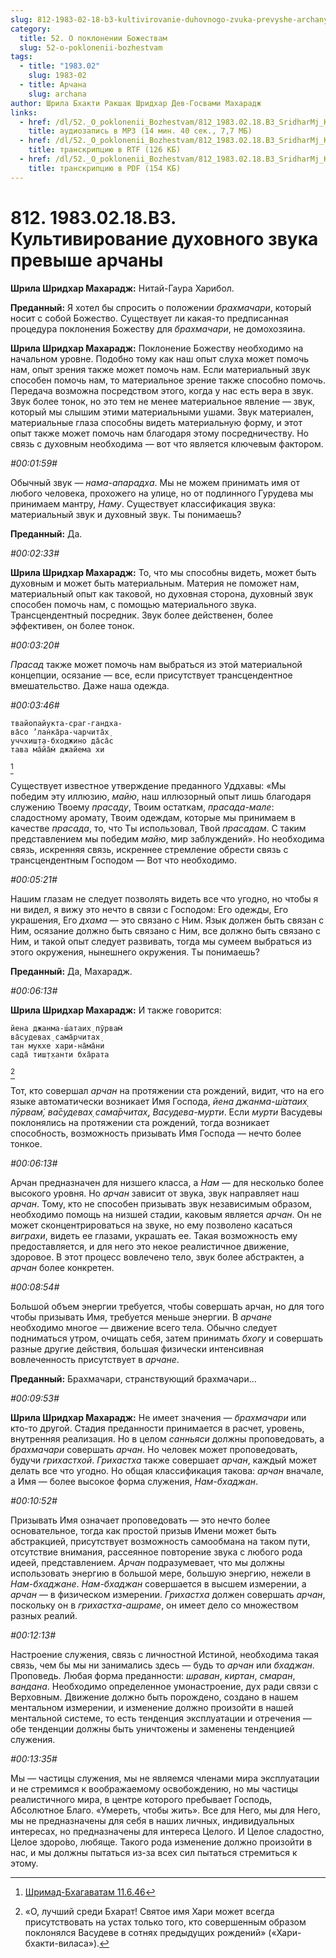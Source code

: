 ```yaml
---
slug: 812-1983-02-18-b3-kultivirovanie-duhovnogo-zvuka-prevyshe-archany
category:
  title: 52. О поклонении Божествам
  slug: 52-o-poklonenii-bozhestvam
tags:
  - title: "1983.02"
    slug: 1983-02
  - title: Арчана
    slug: archana
author: Шрила Бхакти Ракшак Шридхар Дев-Госвами Махарадж
links:
  - href: /dl/52._O_poklonenii_Bozhestvam/812_1983.02.18.B3_SridharMj_Kultivirovanie_duhovnogo_zvuka_prevyshe_archany.mp3
    title: аудиозапись в MP3 (14 мин. 40 сек., 7,7 МБ)
  - href: /dl/52._O_poklonenii_Bozhestvam/812_1983.02.18.B3_SridharMj_Kultivirovanie_duhovnogo_zvuka_prevyshe_archany.rtf
    title: транскрипцию в RTF (126 КБ)
  - href: /dl/52._O_poklonenii_Bozhestvam/812_1983.02.18.B3_SridharMj_Kultivirovanie_duhovnogo_zvuka_prevyshe_archany.pdf
    title: транскрипцию в PDF (154 КБ)
---
```


# 812. 1983.02.18.B3. Культивирование духовного звука превыше арчаны

**Шрила Шридхар Махарадж:** Нитай-Гаура Харибол.

**Преданный:** Я хотел бы спросить о положении *брахмачари*, который носит с собой Божество. Существует ли какая-то предписанная процедура поклонения Божеству для *брахмачари*, не домохозяина.

**Шрила Шридхар Махарадж:** Поклонение Божеству необходимо на начальном уровне. Подобно тому как наш опыт слуха может помочь нам, опыт зрения также может помочь нам. Если материальный звук способен помочь нам, то материальное зрение также способно помочь. Передача возможна посредством этого, когда у нас есть вера в звук. Звук более тонок, но это тем не менее материальное явление — звук, который мы слышим этими материальными ушами. Звук материален, материальные глаза способны видеть материальную форму, и этот опыт также может помочь нам благодаря этому посредничеству. Но связь с духовным необходима — вот что является ключевым фактором.

*#00:01:59#*

Обычный звук — *нама-апарадха*. Мы не можем принимать имя от любого человека, прохожего на улице, но от подлинного Гурудева мы принимаем мантру, *Наму*. Существует классификация звука: материальный звук и духовный звук. Ты понимаешь?

**Преданный:** Да.

*#00:02:33#*

**Шрила Шридхар Махарадж:** То, что мы способны видеть, может быть духовным и может быть материальным. Материя не поможет нам, материальный опыт как таковой, но духовная сторона, духовный звук способен помочь нам, с помощью материального звука. Трансцендентный посредник. Звук более действенен, более эффективен, он более тонок.

*#00:03:20#*

*Прасад* также может помочь нам выбраться из этой материальной концепции, осязание — все, если присутствует трансцендентное вмешательство. Даже наша одежда.

*#00:03:46#*

    твайопайукта-сраг-гандха-
    ва̄со ’лан̇ка̄ра-чарчита̄х̣
    уччхиш̣т̣а-бходжино да̄са̄с
    тава ма̄йа̄м̇ джайема хи
[^_ftn1]

Существует известное утверждение преданного Уддхавы: «Мы победим эту иллюзию, *майю*, наш иллюзорный опыт лишь благодаря служению Твоему *прасаду*, Твоим остаткам, *прасада-мале*: сладостному аромату, Твоим одеждам, которые мы принимаем в качестве *прасада*, то, что Ты использовал, Твой *прасадам*. С таким представлением мы победим *майю*, мир заблуждений». Но необходима связь, искренняя связь, искреннее стремление обрести связь с трансцендентным Господом — Вот что необходимо.

*#00:05:21#*

Нашим глазам не следует позволять видеть все что угодно, но чтобы я ни видел, я вижу это нечто в связи с Господом: Его одежды, Его украшения, Его *дхама* — это связано с Ним. Язык должен быть связан с Ним, осязание должно быть связано с Ним, все должно быть связано с Ним, и такой опыт следует развивать, тогда мы сумеем выбраться из этого окружения, нынешнего окружения. Ты понимаешь?

**Преданный:** Да, Махарадж.

*#00:06:13#*

**Шрила Шридхар Махарадж:** И также говорится:

    йена джанма-ш́атаих̣ пӯрвам̇
    ва̄судевах̣ сама̄рчитах̣
    тан мукхе хари-на̄ма̄ни
    сада̄ тиш̣т̣ханти бха̄рата
[^_ftn2]

Тот, кто совершал *арчан* на протяжении ста рождений, видит, что на его языке автоматически возникает Имя Господа, *йена джанма-ш́атаих̣ пӯрвам̇, ва̄судевах̣ сама̄рчитах̣*, *Васудева-мурти*. Если *мурти* Васудевы поклонялись на протяжении ста рождений, тогда возникает способность, возможность призывать Имя Господа — нечто более тонкое.

*#00:06:13#*

Арчан предназначен для низшего класса, а *Нам* — для несколько более высокого уровня. Но *арчан* зависит от звука, звук направляет наш *арчан*. Тому, кто не способен призывать звук независимым образом, необходимо помощь на низшей стадии, каковым является *арчан*. Он не может сконцентрироваться на звуке, но ему позволено касаться *виграхи*, видеть ее глазами, украшать ее. Такая возможность ему предоставляется, и для него это некое реалистичное движение, здоровое. В этот процесс вовлечено тело, звук более абстрактен, а *арчан* более конкретен.

*#00:08:54#*

Большой объем энергии требуется, чтобы совершать арчан, но для того чтобы призывать Имя, требуется меньше энергии. В *арчане* необходимо многое — движение всего тела. Обычно следует подниматься утром, очищать себя, затем принимать *бхогу* и совершать разные другие действия, большая физически интенсивная вовлеченность присутствует в *арчане*.

**Преданный:** Брахмачари, странствующий брахмачари…

*#00:09:53#*

**Шрила Шридхар Махарадж:** Не имеет значения — *брахмачари* или кто-то другой. Стадия преданности принимается в расчет, уровень, внутренняя реализация. Но в целом *санньяси* должны проповедовать, а *брахмачари* совершать *арчан*. Но человек может проповедовать, будучи *грихастхой*. *Грихастха* также совершает *арчан*, каждый может делать все что угодно. Но общая классификация такова: *арчан* вначале, а Имя — более высокое форма служения, *Нам-бхаджан*.

*#00:10:52#*

Призывать Имя означает проповедовать — это нечто более основательное, тогда как простой призыв Имени может быть абстракцией, присутствует возможность самообмана на таком пути, отсутствие внимания, рассеянное повторение звука с любого рода идеей, представлением. *Арчан* подразумевает, что мы должны использовать энергию в большой мере, большую энергию, нежели в *Нам-бхаджане*. *Нам-бхаджан* совершается в высшем измерении, а *арчан* — в физическом измерении. *Грихастха* должен совершать *арчан*, поскольку он в *грихастха-ашраме*, он имеет дело со множеством разных реалий.

*#00:12:13#*

Настроение служения, связь с личностной Истиной, необходима такая связь, чем бы мы ни занимались здесь — будь то *арчан* или *бхаджан*. Проповедь. Любая форма преданности: *шраван*, *киртан*, *смаран*, *вандана*. Необходимо определенное умонастроение, дух ради связи с Верховным. Движение должно быть порождено, создано в нашем ментальном измерении, и изменение должно произойти в нашей ментальной системе, то есть тенденция эксплуатации и отречения — обе тенденции должны быть уничтожены и заменены тенденцией служения.

*#00:13:35#*

Мы — частицы служения, мы не являемся членами мира эксплуатации и не стремимся к воображаемому освобождению, но мы частицы реалистичного мира, в центре которого пребывает Господь, Абсолютное Благо. «Умереть, чтобы жить». Все для Него, мы для Него, мы не предназначены для себя в наших личных, индивидуальных интересах, но предназначены для интереса Целого. И Целое сладостно, Целое здоро́во, любяще. Такого рода изменение должно произойти в нас, и мы должны пытаться из-за всех сил пытаться стремиться к этому.



[^_ftn1]: [Шримад-Бхагаватам 11.6.46](../notes/shrimad-bhagavatam/shrimad-bhagavatam-11-6-46.md)

[^_ftn2]: «О, лучший среди Бхарат! Святое имя Хари может всегда присутствовать на устах только того, кто совершенным образом поклонялся Васудеве в сотнях предыдущих рождений» («Хари-бхакти-виласа»).

